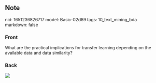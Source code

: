 ## Note
nid: 1651236826717
model: Basic-02d89
tags: 10_text_mining_bda
markdown: false

### Front
What are the practical implications for transfer learning depending on the available data and data similarity?

### Back
<img src="paste-cde8086e5961c336259c67c9b45930418eaea403.jpg">
